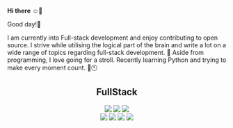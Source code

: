 **Hi there** :relaxed::wave:

Good day!:cherry_blossom: 

I am currently into Full-stack development and enjoy contributing to open source. I strive while utilising the logical part of the brain and write a lot on a wide range of topics regarding full-stack development. :pencil: Aside from programming, I love going for a stroll. Recently learning Python and trying to make every moment count. :seedling::clock11:



<div align="center"><h2>FullStack</h2></div> 

<div align=center>
<img src="https://img.shields.io/badge/VSCode-007ACC?style=for-the-badge&logo=VSCode&logoColor=white"> 
<img src="https://img.shields.io/badge/python-3776AB?style=for-the-badge&logo=python&logoColor=white"> 
<img src="https://img.shields.io/badge/SQLite-003B57?style=for-the-badge&logo=SQLite&logoColor=white">
<br>
<img src="https://img.shields.io/badge/HTML5-E34F26?style=for-the-badge&logo=HTML5&logoColor=white">
<img src="https://img.shields.io/badge/css-1572B6?style=for-the-badge&logo=css3&logoColor=white">
<img src="https://img.shields.io/badge/javascript-F7DF1E?style=for-the-badge&logo=javascript&logoColor=black"> 
<img src="https://img.shields.io/badge/django-092E20?style=for-the-badge&logo=django&logoColor=white">
</div>




